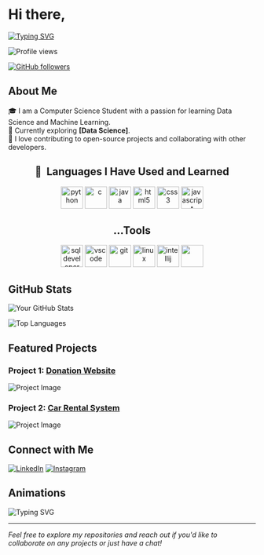 # Hi there,
[![Typing SVG](https://readme-typing-svg.demolab.com/?lines=I'm+Muhammad+Qadeer+Anjum)](https://git.io/typing-svg)

![Profile views](https://visitor-badge.laobi.icu/badge?page_id=QadeerAnjum)

[![GitHub followers](https://img.shields.io/github/followers/QadeerAnjum?label=Follow&style=social)](https://github.com/QadeerAnjum)

## About Me

🎓 I am a Computer Science Student with a passion for learning Data Science and Machine Learning.  
🌱 Currently exploring **[Data Science]**.  
🚀 I love contributing to open-source projects and collaborating with other developers.

<h2 align="center"> 🚀 &nbsp;Languages I Have Used and Learned</h2>
<p align="center">
<img src="https://cdn.jsdelivr.net/gh/devicons/devicon/icons/python/python-original.svg" alt="python" width="45" height="45"/>
<img src="https://cdn.jsdelivr.net/gh/devicons/devicon/icons/c/c-original.svg" alt="c" width="45" height="45"/>
<img src="https://cdn.jsdelivr.net/gh/devicons/devicon/icons/java/java-original.svg" alt="java" width="45" height="45"/>
<img src="https://cdn.jsdelivr.net/gh/devicons/devicon/icons/html5/html5-original.svg" alt="html5" width="45" height="45"/>
<img src="https://cdn.jsdelivr.net/gh/devicons/devicon/icons/css3/css3-original.svg" alt="css3" width="45" height="45"/>
<img src="https://cdn.jsdelivr.net/gh/devicons/devicon/icons/javascript/javascript-original.svg" alt="javascript" width="45" height="45"/>
</p>
<h2 align="center">...Tools</h2>
<p align="center">
<img src="https://www.oracle.com/a/ocom/img/sql-dev3.svg" alt="sqldeveloper" width="45" height="45"/>
<img src="https://cdn.jsdelivr.net/gh/devicons/devicon/icons/vscode/vscode-original.svg" alt="vscode" width="45" height="45"/>
<img src="https://cdn.jsdelivr.net/gh/devicons/devicon/icons/git/git-original.svg" alt="git" width="45" height="45"/>
<img src="https://cdn.jsdelivr.net/gh/devicons/devicon/icons/linux/linux-original.svg" alt="linux" width="45" height="45"/>
<img src="https://cdn.jsdelivr.net/gh/devicons/devicon/icons/intellij/intellij-original.svg" alt="intellij" width="45" height="45"/>
<!-- <img src="https://github.com/MuhammadBilalEllahi/MuhammadBilalEllahi/assets/67937279/6337e9ce-7b33-430a-8c83-4461a3bdfa58"  width="45" height="45" /> -->

<img src="https://github.com/MuhammadBilalEllahi/MuhammadBilalEllahi/assets/67937279/a6f76a50-cbe4-42cb-983c-5a0ebfcc858e"  width="45" height="45" />










</p>

## GitHub Stats

![Your GitHub Stats](https://github-readme-stats.vercel.app/api?username=QadeerAnjum&show_icons=true&theme=radical)

![Top Languages](https://github-readme-stats.vercel.app/api/top-langs/?username=QadeerAnjum&layout=compact&theme=radical)

## Featured Projects

### Project 1: [Donation Website](https://github.com/QadeerAnjum/Web-Technologies-FA21-BCS-133-)
![Project Image](https://github-readme-stats.vercel.app/api/pin/?username=your-github-username&repo=project-1&theme=radical)

### Project 2: [Car Rental System](https://github.com/your-github-username/YourCar)
![Project Image](https://github-readme-stats.vercel.app/api/pin/?username=your-github-username&repo=project-2&theme=radical)

## Connect with Me

[![LinkedIn](https://img.shields.io/badge/LinkedIn-0A66C2?style=for-the-badge&logo=linkedin&logoColor=white)](https://www.linkedin.com/in/muhammad-qadeer-anjum-73005b28b)
[![Instagram](https://img.shields.io/badge/Instagram-E4405F?style=for-the-badge&logo=instagram&logoColor=white)](https://www.instagram.com/qadeeranjumm/)


## Animations



![Typing SVG](https://readme-typing-svg.demolab.com?font=Fira+Code&weight=500&size=24&duration=3000&pause=500&color=37b39a&center=true&vCenter=true&width=435&lines=Welcome+to+my+GitHub+profile!;I+am+a+Aspiring-Data+Scientist.;I+love+coding+and+learning+new+things.)

---

*Feel free to explore my repositories and reach out if you'd like to collaborate on any projects or just have a chat!*

